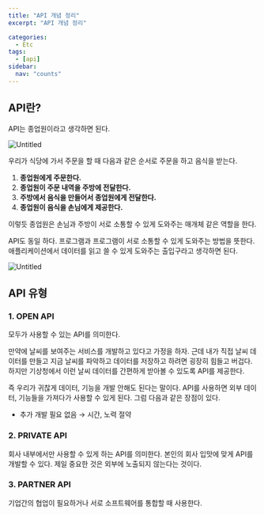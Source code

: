 ```yaml
---
title: "API 개념 정리"
excerpt: "API 개념 정리"

categories:
  - Etc
tags:
  - [api]
sidebar:
  nav: "counts"
---
```


## API란?

API는 종업원이라고 생각하면 된다.

![Untitled](https://prod-files-secure.s3.us-west-2.amazonaws.com/a76d3526-36fc-4baa-92bc-480d4c516222/69b735b7-9b45-4de8-a095-d3c801b79323/Untitled.png)

우리가 식당에 가서 주문을 할 때 다음과 같은 순서로 주문을 하고 음식을 받는다.

1. **종업원에게 주문한다.**
2. **종업원이 주문 내역을 주방에 전달한다.**
3. **주방에서 음식을 만들어서 종업원에게 전달한다.**
4. **종업원이 음식을 손님에게 제공한다.**

이렇듯 종업원은 손님과 주방이 서로 소통할 수 있게 도와주는 매개체 같은 역할을 한다.

API도 동일 하다. 프로그램과 프로그램이 서로 소통할 수 있게 도와주는 방법을 뜻한다. 애플리케이션에서 데이터를 읽고 쓸 수 있게 도와주는 출입구라고 생각하면 된다.

![Untitled](https://prod-files-secure.s3.us-west-2.amazonaws.com/a76d3526-36fc-4baa-92bc-480d4c516222/3d393f20-0fd3-4798-9cb2-b1deb9935d78/Untitled.png)

## API 유형

### 1. OPEN API

모두가 사용할 수 있는 API를 의미한다.

만약에 날씨를 보여주는 서비스를 개발하고 있다고 가정을 하자. 근데 내가 직접 날씨 데이터를 만들고 지금 날씨를 파악하고 데이터를 저장하고 하려면 굉장히 힘들고 버겁다. 하지만 기상청에서 이런 날씨 데이터를 간편하게 받아볼 수 있도록 API를 제공한다.

즉 우리가 귀찮게 데이터, 기능을 개발 안해도 된다는 말이다. API를 사용하면 외부 데이터, 기능들을 가져다가 사용할 수 있게 된다. 그럼 다음과 같은 장점이 있다.

- 추가 개발 필요 없음 → 시간, 노력 절약

### 2. PRIVATE API

회사 내부에서만 사용할 수 있게 하는 API를 의미한다. 본인의 회사 입맛에 맞게 API를 개발할 수 있다. 제일 중요한 것은 외부에 노출되지 않는다는 것이다.

### 3. PARTNER API

기업간의 협업이 필요하거나 서로 소프트웨어를 통합할 때 사용한다.

